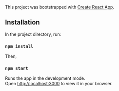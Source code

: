 This project was bootstrapped with [Create React App](https://github.com/facebook/create-react-app).

## Installation

In the project directory, run:

### `npm install`

Then,

### `npm start`

Runs the app in the development mode.\
Open [http://localhost:3000](http://localhost:3000) to view it in your browser.
